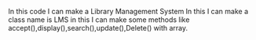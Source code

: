 In this code I can make a Library Management System In this I can make a class name is LMS in this I can make some methods like accept(),display(),search(),update(),Delete() with array.
